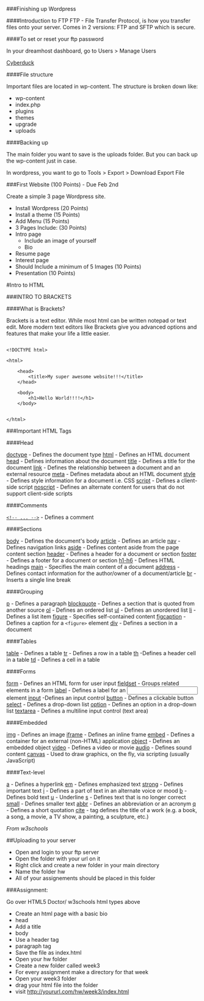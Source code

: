 ###Finishing up Wordpress

####Introduction to FTP
FTP - File Transfer Protocol, is how you transfer files onto your server. Comes in 2 versions: FTP and SFTP which is secure.

####To set or reset your ftp password

In your dreamhost dashboard, go to Users > Manage Users

[Cyberduck](https://cyberduck.io)

####File structure

Important files are located in wp-content. The structure is broken down like:

* wp-content
 * index.php
 * plugins
 * themes
 * upgrade
 * uploads
 
 ####Backing up
 
 The main folder you want to save is the uploads folder. But you can back up the wp-content just in case.

 In wordpress, you want to go to Tools > Export > Download Export File

###First Website (100 Points) - Due Feb 2nd

Create a simple 3 page Wordpress site. 
* Install Wordpress (20 Points)
 * Install a theme (15 Points)
 * Add Menu (15 Points)
* 3 Pages Include: (30 Points)
 * Intro page
   * Include an image of yourself
    * Bio
 * Resume page
 * Interest page
  * Should Include a minimum of 5 Images (10 Points)
* Presentation (10 Points)


#Intro to HTML

###INTRO TO BRACKETS

####What is Brackets?

Brackets is a text editor. While most html can be written notepad or text edit. More modern text editors like Brackets give you advanced options and features that make your life a little easier.

```

<!DOCTYPE html>

<html>

    <head>
        <title>My super awesome website!!!</title>
    </head>

    <body>
        <h1>Hello World!!!!</h1>
    </body>


</html>

```

###Important HTML Tags

####Head

[doctype](http://www.w3schools.com/tags/tag_doctype.asp) - Defines the document type
[html](http://www.w3schools.com/tags/tag_html.asp) - Defines an HTML document
[head](http://www.w3schools.com/tags/tag_head.asp) - Defines information about the document
[title](http://www.w3schools.com/tags/tag_title.asp) - Defines a title for the document
[link](http://www.w3schools.com/tags/tag_link.asp) - Defines the relationship between a document and an external resource
[meta](http://www.w3schools.com/tags/tag_meta.asp) - Defines metadata about an HTML document
[style](http://www.w3schools.com/tags/tag_style.asp) - Defines style information for a document i.e. CSS
[script](http://www.w3schools.com/tags/tag_script.asp) - Defines a client-side script
[noscript](http://www.w3schools.com/tags/tag_noscript.asp) - Defines an alternate content for users that do not support client-side scripts

####Comments

[```<!-- ... -->```](http://www.w3schools.com/tags/tag_comment.asp)  - Defines a comment

####Sections

[body](http://www.w3schools.com/tags/tag_body.asp) - Defines the document's body
[article](http://www.w3schools.com/tags/tag_article.asp) - Defines an article
[nav](http://www.w3schools.com/tags/tag_nav.asp) - Defines navigation links
[aside](http://www.w3schools.com/tags/tag_aside.asp) - Defines content aside from the page content section
[header](http://www.w3schools.com/tags/tag_footer.asp) - Defines a header for a document or section
[footer](http://www.w3schools.com/tags/tag_footer.asp) - Defines a footer for a document or section
[h1-h6](http://www.w3schools.com/tags/tag_hn.asp) - Defines HTML headings
[main](http://www.w3schools.com/tags/tag_main.asp) - Specifies the main content of a document
[address](http://www.w3schools.com/tags/tag_address.asp) - Defines contact information for the author/owner of a document/article
[br](http://www.w3schools.com/tags/tag_br.asp) - Inserts a single line break

####Grouping

[p](http://www.w3schools.com/tags/tag_p.asp) - Defines a paragraph
[blockquote](http://www.w3schools.com/tags/tag_blockquote.asp) - Defines a section that is quoted from another source
[ol](http://www.w3schools.com/tags/tag_ol.asp) - Defines an ordered list
[ul](http://www.w3schools.com/tags/tag_ul.asp) - Defines an unordered list
[li](http://www.w3schools.com/tags/tag_li.asp) - Defines a list item
[figure](http://www.w3schools.com/tags/tag_figure.asp) - Specifies self-contained content
[figcaption](http://www.w3schools.com/tags/tag_figcaption.asp) - Defines a caption for a ```<figure>``` element
[div](http://www.w3schools.com/tags/tag_div.asp) - Defines a section in a document

####Tables

[table](http://www.w3schools.com/tags/tag_table.asp) - Defines a table
[tr](http://www.w3schools.com/tags/tag_tr.asp) - Defines a row in a table
[th](http://www.w3schools.com/tags/tag_th.asp) -Defines a header cell in a table
[td](http://www.w3schools.com/tags/tag_td.asp) - Defines a cell in a table


####Forms

[form](http://www.w3schools.com/tags/tag_form.asp) - Defines an HTML form for user input
[fieldset](http://www.w3schools.com/tags/tag_fieldset.asp) - Groups related elements in a form
[label](http://www.w3schools.com/tags/tag_label.asp) - Defines a label for an <input> element
[input](http://www.w3schools.com/tags/tag_input.asp) -Defines an input control
[button](http://www.w3schools.com/tags/tag_button.asp) - Defines a clickable button
[select](http://www.w3schools.com/tags/tag_select.asp) - Defines a drop-down list
[option](http://www.w3schools.com/tags/tag_option.asp) - Defines an option in a drop-down list
[textarea](http://www.w3schools.com/tags/tag_textarea.asp) - Defines a multiline input control (text area)

####Embedded

[img](http://www.w3schools.com/tags/tag_img.asp) - Defines an image
[iframe](http://www.w3schools.com/tags/tag_iframe.asp) - Defines an inline frame
[embed](http://www.w3schools.com/tags/tag_embed.asp) - Defines a container for an external (non-HTML) application
[object](http://www.w3schools.com/tags/tag_object.asp) - Defines an embedded object
[video](http://www.w3schools.com/tags/tag_video.asp) - Defines a video or movie
[audio](http://www.w3schools.com/tags/tag_audio.asp) - Defines sound content
[canvas](http://www.w3schools.com/tags/tag_canvas.asp) - Used to draw graphics, on the fly, via scripting (usually JavaScript)


####Text-level

[a](http://www.w3schools.com/tags/tag_a.asp) - Defines a hyperlink
[em](http://www.w3schools.com/tags/tag_em.asp) - Defines emphasized text
[strong](http://www.w3schools.com/tags/tag_strong.asp) - Defines important text
[i](http://www.w3schools.com/tags/tag_i.asp) - Defines a part of text in an alternate voice or mood
[b](http://www.w3schools.com/tags/tag_b.asp) - Defines bold text
[u](http://www.w3schools.com/tags/tag_u.asp) - Underline
[s](http://www.w3schools.com/tags/tag_s.asp) - Defines text that is no longer correct
[small](http://www.w3schools.com/tags/tag_small.asp) - Defines smaller text
[abbr](http://www.w3schools.com/tags/tag_abbr.asp) - Defines an abbreviation or an acronym
[q](http://www.w3schools.com/tags/tag_q.asp) - Defines a short quotation
[cite](http://www.w3schools.com/tags/tag_cite.asp) -  tag defines the title of a work (e.g. a book, a song, a movie, a TV show, a painting, a sculpture, etc.)

*From w3schools*


##Uploading to your server

* Open and login to your ftp server
* Open the folder with your url on it
* Right click and create a new folder in your main directory
 * Name the folder hw
 * All of your assignements should be placed in this folder


###Assignment:

Go over HTML5 Doctor/ w3schools html types above

* Create an html page with a basic bio
 * head
 * Add a title
 * body
 * Use a header tag
 * paragraph tag
* Save the file as index.html
* Open your hw folder
* Create a new folder called week3
 * For every assignment make a directory for that week
* Open your week3 folder
* drag your html file into the folder
* visit http://yoururl.com/hw/week3/index.html



